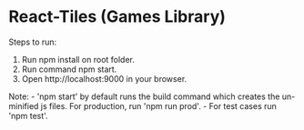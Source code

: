 # React-Tiles (Games Library)
Steps to run:
  1) Run npm install on root folder.
  2) Run command npm start.
  3) Open http://localhost:9000 in your browser. 

Note: - 'npm start' by default runs the build command which creates the un-minified js files. For production, run 'npm run prod'.
      - For test cases run 'npm test'.